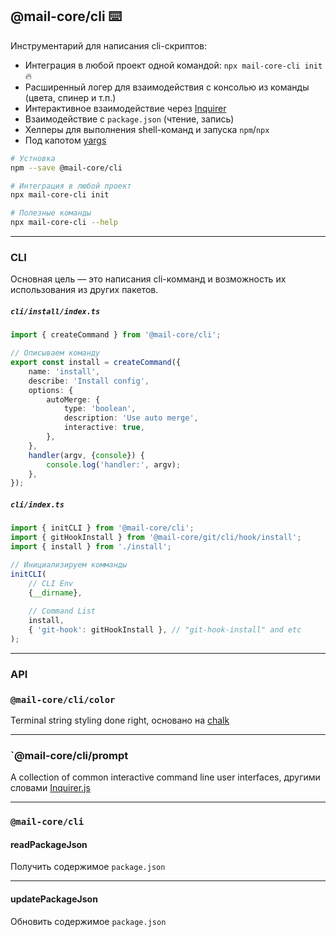 @mail-core/cli ⌨️
----------------
Инструментарий для написания cli-скриптов:

- Интеграция в любой проект одной командой: `npx mail-core-cli init` 🔥
- Расширенный логер для взаимодействия с консолью из команды (цвета, спинер и т.п.)
- Интерактивное взаимодействие через [Inquirer](https://github.com/SBoudrias/Inquirer.js#readme)
- Взаимодействие с `package.json` (чтение, запись)
- Хелперы для выполнения shell-команд и запуска `npm`/`npx`
- Под капотом [yargs](https://github.com/yargs/yargs#readme)


```sh
# Устновка
npm --save @mail-core/cli

# Интеграция в любой проект
npx mail-core-cli init

# Полезные команды
npx mail-core-cli --help
```

---

### CLI

Основная цель — это написания cli-комманд и возможность их использования из других пакетов.

##### `cli/install/index.ts`

```ts
import { createCommand } from '@mail-core/cli';

// Описываем команду
export const install = createCommand({
	name: 'install',
	describe: 'Install config',
	options: {
		autoMerge: {
			type: 'boolean',
			description: 'Use auto merge',
			interactive: true,
		},
	},
	handler(argv, {console}) {
		console.log('handler:', argv);
	},
});
```

##### `cli/index.ts`

```ts
import { initCLI } from '@mail-core/cli';
import { gitHookInstall } from '@mail-core/git/cli/hook/install';
import { install } from './install';

// Инициализируем комманды
initCLI(
	// CLI Env
	{__dirname},
	
	// Command List
	install,
	{ 'git-hook': gitHookInstall }, // "git-hook-install" and etc
);
```

---

### API

### `@mail-core/cli/color`

Terminal string styling done right, основано на [chalk](https://github.com/chalk/chalk#readme)

---

### `@mail-core/cli/prompt

A collection of common interactive command line user interfaces, другими словами [Inquirer.js](https://github.com/SBoudrias/Inquirer.js#readme)

---

### `@mail-core/cli`

#### readPackageJson

Получить содержимое `package.json`

---

#### updatePackageJson

Обновить содержимое `package.json`
